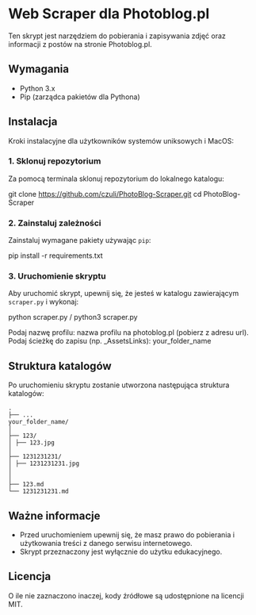 # Web Scraper dla Photoblog.pl

Ten skrypt jest narzędziem do pobierania i zapisywania zdjęć oraz informacji z postów na stronie Photoblog.pl.

## Wymagania

* Python 3.x
* Pip (zarządca pakietów dla Pythona)

## Instalacja

Kroki instalacyjne dla użytkowników systemów uniksowych i MacOS:

### 1. Sklonuj repozytorium

Za pomocą terminala sklonuj repozytorium do lokalnego katalogu:

git clone https://github.com/czuli/PhotoBlog-Scraper.git
cd PhotoBlog-Scraper


### 2. Zainstaluj zależności

Zainstaluj wymagane pakiety używając `pip`:

pip install -r requirements.txt


### 3. Uruchomienie skryptu

Aby uruchomić skrypt, upewnij się, że jesteś w katalogu zawierającym `scraper.py` i wykonaj:

python scraper.py / python3 scraper.py

Podaj nazwę profilu: nazwa profilu na photoblog.pl (pobierz z adresu url).
Podaj ścieżkę do zapisu (np. _AssetsLinks): your_folder_name

## Struktura katalogów

Po uruchomieniu skryptu zostanie utworzona następująca struktura katalogów:


```
.
├── ...
your_folder_name/
│
├── 123/
│ ├── 123.jpg
│
├── 1231231231/
│ ├── 1231231231.jpg
│
│
├── 123.md
└── 1231231231.md
```

## Ważne informacje

* Przed uruchomieniem upewnij się, że masz prawo do pobierania i użytkowania treści z danego serwisu internetowego.
* Skrypt przeznaczony jest wyłącznie do użytku edukacyjnego.

## Licencja

O ile nie zaznaczono inaczej, kody źródłowe są udostępnione na licencji MIT.
